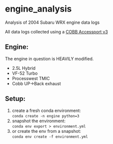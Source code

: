# engine_analysis
Analysis of 2004 Subaru WRX engine data logs

All data logs collected using a [COBB Accessport v3](http://www.cobbtuning.com/products/accessport/subaru-accessport-v3-ap3-sub-002)

## Engine:
The engine in question is HEAVILY modified.
- 2.5L Hybrid
- VF-52 Turbo
- Processwest TMIC
- Cobb UP->Back exhaust

## Setup:
1. create a fresh conda environment:<br>
  ```conda create -n engine python=3```
2. snapshot the environment:<br>
  ```conda env export > environment.yml```
3. or create the env from a snapshot:<br>
  ```conda env create -f environment.yml```
